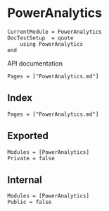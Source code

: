 # PowerAnalytics

```@meta
CurrentModule = PowerAnalytics
DocTestSetup  = quote
    using PowerAnalytics
end
```

API documentation

```@contents
Pages = ["PowerAnalytics.md"]
```

## Index

```@index
Pages = ["PowerAnalytics.md"]
```

## Exported

```@autodocs
Modules = [PowerAnalytics]
Private = false
```

## Internal

```@autodocs
Modules = [PowerAnalytics]
Public = false
```
